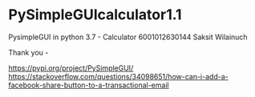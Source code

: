 # PySimpleGUIcalculator1.1
PysimpleGUI  in python 3.7 - Calculator
6001012630144 Saksit Wilainuch 





Thank you - 


https://pypi.org/project/PySimpleGUI/ 
https://stackoverflow.com/questions/34098651/how-can-i-add-a-facebook-share-button-to-a-transactional-email
